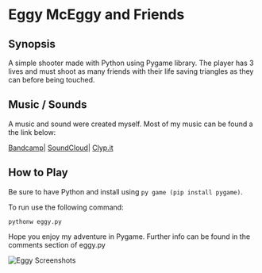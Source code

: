 # Eggy McEggy and Friends

## Synopsis
A  simple shooter made with Python using Pygame library. The player has 3 lives and must shoot as many friends with their life saving triangles as they can before being touched.

## Music / Sounds
A music and sound were created myself. Most of my music can be found a the link below:

[Bandcamp](https://grassnose.bandcamp.com/)|
[SoundCloud](https://soundcloud.com/grassnose)|
[Clyp.it](https://clyp.it/user/3b2ltmbv)

## How to Play

Be sure to have Python and install using ```py game (pip install pygame)```.

To run use the following command:

```pythonw eggy.py```

Hope you enjoy my adventure in Pygame. Further info can be found in the comments section of eggy.py

![Eggy Screenshots](/eggy.gif)
